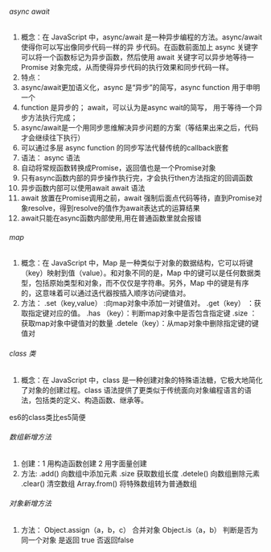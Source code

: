 ###### async await
1. 概念：在 JavaScript 中，async/await 是一种异步编程的方法。async/await 使得你可以写出像同步代码一样的异 步代码。在函数前面加上 async 关键字可以将一个函数标记为异步函数，然后使用 await 关键字可以异步地等待一Promise 对象完成，从而使得异步代码的执行效果和同步代码一样。
2. 特点：
 1. async/await更加语义化，async 是“异步”的简写，async function 用于申明一个
 2. function 是异步的； await，可以认为是async wait的简写， 用于等待一个异步方法执行完成；
 3. async/await是一个用同步思维解决异步问题的方案（等结果出来之后，代码才会继续往下执行）
 4. 可以通过多层 async function 的同步写法代替传统的callback嵌套
3. 语法：
 async 语法
1. 自动将常规函数转换成Promise，返回值也是一个Promise对象
2. 只有async函数内部的异步操作执行完，才会执行then方法指定的回调函数
3. 异步函数内部可以使用await
await 语法
1. await 放置在Promise调用之前，await 强制后面点代码等待，直到Promise对象resolve，得到resolve的值作为await表达式的运算结果
2. await只能在async函数内部使用,用在普通函数里就会报错

###### map
1. 概念：在 JavaScript 中，Map 是一种类似于对象的数据结构，它可以将键（key）映射到值（value）。和对象不同的是，Map 中的键可以是任何数据类型，包括原始类型和对象，而不仅仅是字符串。另外，Map 中的键是有序的，这意味着可以通过迭代器按插入顺序访问键值对。
2. 方法：
  .set（key,value） :向map对象中添加一对键值对。
  .get（key） ：获取指定键对应的值。
  .has （key）：判断map对象中是否包含指定键
  .size ： 获取map对象中键值对的数量
  .detele（key）：从map对象中删除指定键的键值对
###### class 类
1. 概念：在 JavaScript 中，class 是一种创建对象的特殊语法糖，它极大地简化了对象的创建过程。class 语法提供了更类似于传统面向对象编程语言的语法，包括类的定义、构造函数、继承等。

es6的class类比es5简便

###### 数组新增方法 
 1. 创建：1 用构造函数创建  2 用字面量创建
2.  方法:
    .add()  向数组中添加元素
    .size   获取数组长度
    .detele() 向数组删除元素
    .clear()  清空数组
    Array.from()  将特殊数组转为普通数组
###### 对象新增方法 
1. 方法：
  Object.assign（a，b，c）  合并对象
  Object.is（a，b） 判断是否为同一个对象 是返回 true  否返回false
